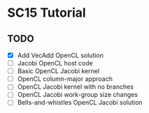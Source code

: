 # SC15 Tutorial

## TODO
- [x] Add VecAdd OpenCL solution
- [ ] Jacobi OpenCL host code
- [ ] Basic OpenCL Jacobi kernel
- [ ] OpenCL column-major approach
- [ ] OpenCL Jacobi kernel with no branches
- [ ] OpenCL Jacobi work-group size changes
- [ ] Bells-and-whistles OpenCL Jacobi solution
